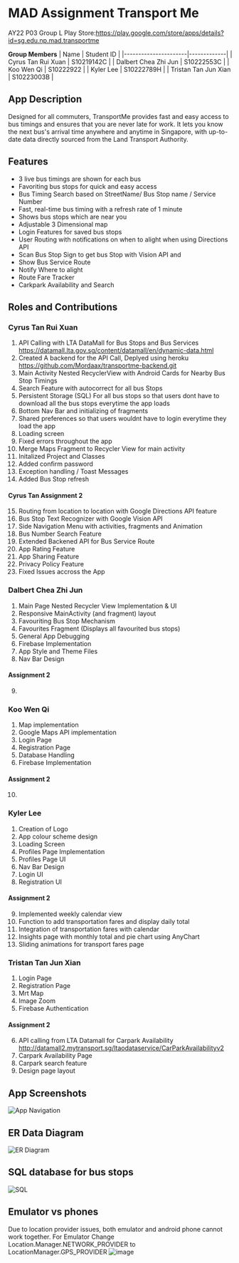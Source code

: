 # MAD Assignment Transport Me

AY22 P03 Group L Play Store:https://play.google.com/store/apps/details?id=sg.edu.np.mad.transportme

**Group Members**
| Name                 | Student ID  |
|----------------------|-------------|
| Cyrus Tan Rui Xuan   | S10219142C  |
| Dalbert Chea Zhi Jun | S10222553C  |
| Koo Wen Qi           | S10222922   |
| Kyler Lee            | S10222789H  |
| Tristan Tan Jun Xian | S10223003B  |

## App Description
Designed for all commuters, TransportMe provides fast and easy access to bus timings and ensures that you are never late for work. It lets you know the next bus's arrival time anywhere and anytime in Singapore, with up-to-date data directly sourced from the Land Transport Authority. 

## Features
- 3 live bus timings are shown for each bus
- Favoriting bus stops for quick and easy access 
- Bus Timing Search based on StreetName/ Bus Stop name / Service Number
- Fast, real-time bus timing with a refresh rate of 1 minute 
- Shows bus stops which are near you 
- Adjustable 3 Dimensional map
- Login Features for saved bus stops
- User Routing with notifications on when to alight when using Directions API
- Scan Bus Stop Sign to get bus Stop with Vision API and
- Show Bus Service Route
- Notify Where to alight
- Route Fare Tracker
- Carkpark Availability and Search

## Roles and Contributions

### Cyrus Tan Rui Xuan
1. API Calling with LTA DataMall for Bus Stops and Bus Services https://datamall.lta.gov.sg/content/datamall/en/dynamic-data.html
2. Created A backend for the API Call, Deplyed using heroku https://github.com/Mordaax/transportme-backend.git
3. Main Activity Nested RecyclerView with Android Cards for Nearby Bus Stop Timings 
4. Search Feature with autocorrect for all bus Stops
5. Persistent Storage (SQL) For all bus stops so that users dont have to download all the bus stops everytime the app loads
6. Bottom Nav Bar and initializing of fragments
7. Shared preferences so that users wouldnt have to login everytime they load the app
8. Loading screen
9. Fixed errors throughout the app
10. Merge Maps Fragment to Recycler View for main activity
11. Initalized Project and Classes
12. Added confirm password
13. Exception handling / Toast Messages
14. Added Bus Stop refresh
#### Cyrus Tan Assignment 2
15. Routing from location to location with Google Directions API feature
16. Bus Stop Text Recognizer with Google Vision API
17. Side Navigation Menu with activities, fragments and Animation
18. Bus Number Search Feature
19. Extended Backened API for Bus Service Route
20. App Rating Feature
21. App Sharing Feature
22. Privacy Policy Feature
23. Fixed Issues accross the App

### Dalbert Chea Zhi Jun
1. Main Page Nested Recycler View Implementation & UI
2. Responsive MainActivity (and fragment) layout
3. Favouriting Bus Stop Mechanism
4. Favourites Fragment (Displays all favourited bus stops)
5. General App Debugging
6. Firebase Implementation
7. App Style and Theme Files
8. Nav Bar Design
#### Assignment 2
9.

### Koo Wen Qi
1. Map implementation
2. Google Maps API implementation
3. Login Page
4. Registration Page
5. Database Handling
6. Firebase Implementation
#### Assignment 2
10.

### Kyler Lee
1. Creation of Logo
2. App colour scheme design
3. Loading Screen
4. Profiles Page Implementation
5. Profiles Page UI
6. Nav Bar Design
7. Login UI
8. Registration UI
#### Assignment 2
9. Implemented weekly calendar view 
10. Function to add transportation fares and display daily total
11. Integration of transportation fares with calendar
12. Insights page with monthly total and pie chart using AnyChart
13. Sliding animations for transport fares page

### Tristan Tan Jun Xian
1. Login Page
2. Registration Page
3. Mrt Map
4. Image Zoom
5. Firebase Authentication
#### Assignment 2
6. API calling from LTA Datamall for Carpark Availability http://datamall2.mytransport.sg/ltaodataservice/CarParkAvailabilityv2
7. Carpark Availability Page
8. Carpark search feature
9. Design page layout

## App Screenshots
![App Navigation](https://github.com/Mordaax/MAD-Assignment-TransportMe/blob/main/images/App%20Navigation.png)

## ER Data Diagram
![ER Diagram](https://github.com/Mordaax/MAD-Assignment-TransportMe/blob/main/images/ER%20Diagram.png)

## SQL database for bus stops
![SQL](https://github.com/Mordaax/MAD-Assignment-TransportMe/blob/main/images/SQL%20Database.PNG)

## Emulator vs phones
Due to location provider issues, both emulator and android phone cannot work together. 
For Emulator Change Location.Manager.NETWORK_PROVIDER to LocationManager.GPS_PROVIDER
![image](https://user-images.githubusercontent.com/53942938/182011967-27fe3757-2386-47b0-8b7f-3cf09d8aa1dd.png)

